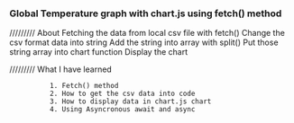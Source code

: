 ### Global Temperature graph with chart.js using fetch() method

///////// About
              Fetching the data from local csv file with fetch()
              Change the csv format data into string
              Add the string into array with split() 
              Put those string array into chart function
              Display the chart
              
///////// What I have learned 
              
              1. Fetch() method
              2. How to get the csv data into code
              3. How to display data in chart.js chart
              4. Using Asyncronous await and async
